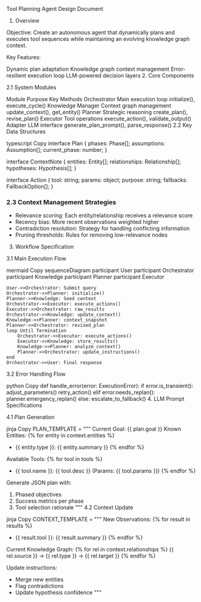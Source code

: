 Tool Planning Agent Design Document
1. Overview

Objective: Create an autonomous agent that dynamically plans and executes tool sequences while maintaining an evolving knowledge graph context.

Key Features:

Dynamic plan adaptation
Knowledge graph context management
Error-resilient execution loop
LLM-powered decision layers
2. Core Components

2.1 System Modules

Module	Purpose	Key Methods
Orchestrator	Main execution loop	initialize(), execute_cycle()
Knowledge Manager	Context graph management	update_context(), get_entity()
Planner	Strategic reasoning	create_plan(), revise_plan()
Executor	Tool operations	execute_action(), validate_output()
Adapter	LLM interface	generate_plan_prompt(), parse_response()
2.2 Key Data Structures

typescript
Copy
interface Plan {
  phases: Phase[];
  assumptions: Assumption[];
  current_phase: number;
}

interface ContextNote {
  entities: Entity[];
  relationships: Relationship[];
  hypotheses: Hypothesis[];
}

interface Action {
  tool: string;
  params: object;
  purpose: string;
  fallbacks: FallbackOption[];
}

### 2.3 Context Management Strategies

- Relevance scoring: Each entity/relationship receives a relevance score
- Recency bias: More recent observations weighted higher
- Contradiction resolution: Strategy for handling conflicting information
- Pruning thresholds: Rules for removing low-relevance nodes
3. Workflow Specification

3.1 Main Execution Flow

mermaid
Copy
sequenceDiagram
    participant User
    participant Orchestrator
    participant Knowledge
    participant Planner
    participant Executor
    
    User->>Orchestrator: Submit query
    Orchestrator->>Planner: initialize()
    Planner->>Knowledge: Seed context
    Orchestrator->>Executor: execute_actions()
    Executor->>Orchestrator: raw_results
    Orchestrator->>Knowledge: update_context()
    Knowledge->>Planner: context_snapshot
    Planner->>Orchestrator: revised_plan
    loop Until Termination
        Orchestrator->>Executor: execute_actions()
        Executor->>Knowledge: store_results()
        Knowledge->>Planner: analyze_context()
        Planner->>Orchestrator: update_instructions()
    end
    Orchestrator->>User: Final response
3.2 Error Handling Flow

python
Copy
def handle_error(error: ExecutionError):
    if error.is_transient():
        adjust_parameters()
        retry_action()
    elif error.needs_replan():
        planner.emergency_replan()
    else:
        escalate_to_fallback()
4. LLM Prompt Specifications

4.1 Plan Generation

jinja
Copy
PLAN_TEMPLATE = """
Current Goal: {{ plan.goal }}
Known Entities: 
{% for entity in context.entities %}
- {{ entity.type }}: {{ entity.summary }}
{% endfor %}

Available Tools:
{% for tool in tools %}
- {{ tool.name }}: {{ tool.desc }} (Params: {{ tool.params }})
{% endfor %}

Generate JSON plan with:
1. Phased objectives
2. Success metrics per phase
3. Tool selection rationale
"""
4.2 Context Update

jinja
Copy
CONTEXT_TEMPLATE = """
New Observations:
{% for result in results %}
- {{ result.tool }}: {{ result.summary }}
{% endfor %}

Current Knowledge Graph:
{% for rel in context.relationships %}
{{ rel.source }} → {{ rel.type }} → {{ rel.target }}
{% endfor %}

Update instructions:
- Merge new entities
- Flag contradictions
- Update hypothesis confidence
"""
